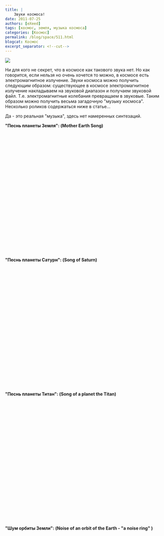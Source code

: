 ```yaml
---
title: |
    Звуки космоса!
date: 2011-07-25
authors: [eXeed]
tags: [космос, земля, музыка космоса]
categories: [Космос]
permalink: /blog/space/511.html
blogcat: Космос
excerpt_separator: <!--cut-->
---
```



![](http://itw66.ru/uploads/images/00/00/03/2011/07/25/b15203.jpg)


Ни для кого не секрет, что в космосе как такового звука нет. Но как говорится, если нельзя но очень хочется то можно, в космосе есть электромагнитное излучение. Звуки космоса можно получить следующим образом: существующее в космосе электромагнитное излучение накладываем на звуковой диапазон и получаем звуковой файл. Т.е. электромагнитные колебания превращаем в звуковые. Таким образом можно получить весьма загадочную "музыку космоса". Несколько роликов содержаться ниже в статье...

Да - это реальная "музыка", здесь нет намеренных синтезаций.


<!--cut-->


**"Песнь планеты Земля": (Mother Earth Song)**

<object style="height: 390px; width: 640px"><param name="movie" value="http://www.youtube.com/v/t67sBToyN-8?version=3" /><param name="allowFullScreen" value="true" /><param name="allowScriptAccess" value="always" /><embed src="http://www.youtube.com/v/t67sBToyN-8?version=3" type="application/x-shockwave-flash" allowfullscreen="true" allowScriptAccess="always" width="640" height="390" /></object>

**"Песнь планеты Сатурн": (Song of Saturn)**

<object style="height: 390px; width: 640px"><param name="movie" value="http://www.youtube.com/v/9x3-pg9zjJc?version=3"><param name="allowFullScreen" value="true"><param name="allowScriptAccess" value="always"><embed src="http://www.youtube.com/v/9x3-pg9zjJc?version=3" type="application/x-shockwave-flash" allowfullscreen="true" allowScriptAccess="always" width="640" height="390"></object>

**"Песнь планеты Титан": (Song of a planet the Titan)**

<object style="height: 390px; width: 640px"><param name="movie" value="http://www.youtube.com/v/B46GRlYEiPI?version=3"><param name="allowFullScreen" value="true"><param name="allowScriptAccess" value="always"><embed src="http://www.youtube.com/v/B46GRlYEiPI?version=3" type="application/x-shockwave-flash" allowfullscreen="true" allowScriptAccess="always" width="640" height="390"></object>

**"Шум орбиты Земли": (Noise of an orbit of the Earth - "a noise ring" )**

<object style="height: 390px; width: 640px"><param name="movie" value="http://www.youtube.com/v/UraoyKRFfu0?version=3"><param name="allowFullScreen" value="true"><param name="allowScriptAccess" value="always"><embed src="http://www.youtube.com/v/UraoyKRFfu0?version=3" type="application/x-shockwave-flash" allowfullscreen="true" allowScriptAccess="always" width="640" height="390"></object>
